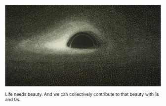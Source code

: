 <img src="blackhole-simulation.jpg" alt="Blackhole">
<p>Life needs beauty. And we can collectively contribute to that beauty with 1s and 0s.</p>
